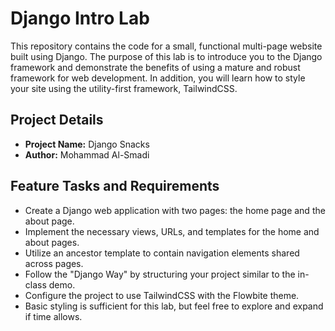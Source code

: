 # Django Intro Lab

This repository contains the code for a small, functional multi-page website built using Django. The purpose of this lab is to introduce you to the Django framework and demonstrate the benefits of using a mature and robust framework for web development. In addition, you will learn how to style your site using the utility-first framework, TailwindCSS.

## Project Details

- **Project Name:** Django Snacks
- **Author:** Mohammad Al-Smadi

## Feature Tasks and Requirements

- Create a Django web application with two pages: the home page and the about page.
- Implement the necessary views, URLs, and templates for the home and about pages.
- Utilize an ancestor template to contain navigation elements shared across pages.
- Follow the "Django Way" by structuring your project similar to the in-class demo.
- Configure the project to use TailwindCSS with the Flowbite theme.
- Basic styling is sufficient for this lab, but feel free to explore and expand if time allows.
